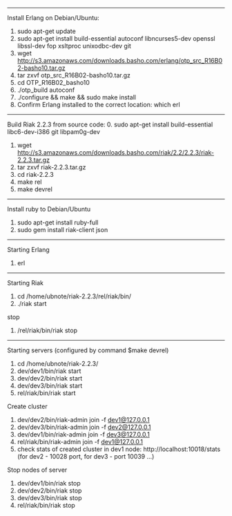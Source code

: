 ---------------------
Install Erlang on Debian/Ubuntu:
1. sudo apt-get update
2. sudo apt-get install build-essential autoconf libncurses5-dev openssl libssl-dev fop xsltproc unixodbc-dev git
3. wget http://s3.amazonaws.com/downloads.basho.com/erlang/otp_src_R16B02-basho10.tar.gz
4. tar zxvf otp_src_R16B02-basho10.tar.gz
5. cd OTP_R16B02_basho10
6. ./otp_build autoconf
7. ./configure && make && sudo make install
8. Confirm Erlang installed to the correct location: which erl
_____________________________________________

Build Riak 2.2.3 from source code:
0. sudo apt-get install build-essential libc6-dev-i386 git libpam0g-dev
1. wget http://s3.amazonaws.com/downloads.basho.com/riak/2.2/2.2.3/riak-2.2.3.tar.gz
2. tar zxvf riak-2.2.3.tar.gz
3. cd riak-2.2.3
4. make rel
5. make devrel

_____________________________________________

Install ruby to Debian/Ubuntu
1. sudo apt-get install ruby-full
2. sudo gem install riak-client json

---------------------------------------------

Starting Erlang
1. erl

---------------------------------------------

Starting Riak
1. cd /home/ubnote/riak-2.2.3/rel/riak/bin/
2. ./riak start

stop
1. /rel/riak/bin/riak stop
_____________________________________________

Starting servers (configured by command $make devrel)
1. cd /home/ubnote/riak-2.2.3/
2. dev/dev1/bin/riak start
3. dev/dev2/bin/riak start
4. dev/dev3/bin/riak start
5. rel/riak/bin/riak start

Create cluster
1. dev/dev2/bin/riak-admin join -f dev1@127.0.0.1
2. dev/dev3/bin/riak-admin join -f dev2@127.0.0.1
3. dev/dev1/bin/riak-admin join -f dev3@127.0.0.1
4. rel/riak/bin/riak-admin join -f dev1@127.0.0.1
5. check stats of created cluster in dev1 node: http://localhost:10018/stats (for dev2 - 10028 port, for dev3 - port 10039 ...)

Stop nodes of server
1. dev/dev1/bin/riak stop
2. dev/dev2/bin/riak stop
3. dev/dev3/bin/riak stop
4. rel/riak/bin/riak stop


